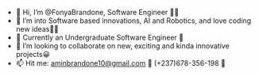 - 👋 Hi, I’m @FonyaBrandone, Software Engineer 🤴✨
- 👀 I’m into Software based innovations, AI and Robotics, and love coding new ideas🤖👾
- 🌱 Currently an Undergraduate Software Engineer 🥰
- 💞️ I’m looking to collaborate on new, exciting and kinda innovative projects😀
- 📫 Hit me: aminbrandone10@gmail.com 📩
             (+237)678-356-198 🤳

<!---
FonyaBrandone/FonyaBrandone is a ✨ special ✨ repository because its `README.md` (this file) appears on your GitHub profile.
You can click the Preview link to take a look at your changes.
--->
